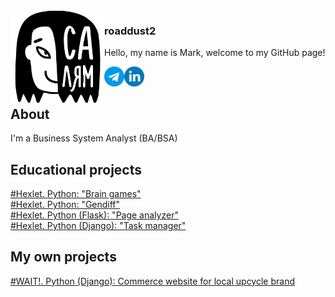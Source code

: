 <picture align="left">
  <source media="(prefers-color-scheme: dark)" srcset="hello_dark.png">
  <source media="(prefers-color-scheme: light)" srcset="hello_light.jpg">
  <img src="hello_light.jpg" align="left"  width="150" height="150" alt="A girl with text 'Hello' on Tatar language">
</picture>

### roaddust2

<p>Hello, my name is Mark, welcome to my GitHub page!</p>
<a href="https://t.me/roaddust2" target="_blank">
  <img align="left" alt="roaddust2 Telegram" width="32px" src="telegram.png"></a>
<a href="https://www.linkedin.com/in/roaddust2/" target="_blank">
  <img align="left" alt="roaddust2 LinkedIN" width="32px" src="linkedin.png"></a>
<br>
<br>

## About
I'm a Business System Analyst (BA/BSA) <br>

## Educational projects
[#Hexlet. Python: "Brain games"](https://github.com/roaddust2/python-project-lvl1) <br>
[#Hexlet. Python: "Gendiff"](https://github.com/roaddust2/python-project-50) <br>
[#Hexlet. Python (Flask): "Page analyzer"](https://github.com/roaddust2/python-project-83) <br>
[#Hexlet. Python (Django): "Task manager"](https://github.com/roaddust2/python-project-52) <br>
## My own projects
[#WAIT!. Python (Django): Commerce website for local upcycle brand](https://github.com/roaddust2/python-project-lvl1) <br>
